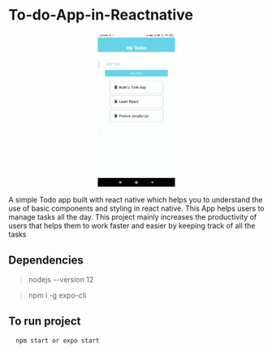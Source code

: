 # To-do-App-in-Reactnative

<p align="center">
  <img src=Todoapp.gif width="30%" height="30%" />
</p>

A simple Todo app built with react native which helps you to understand the use of basic components and styling in react native. This App helps users to manage  tasks all the day. This project mainly increases the productivity of users that helps them to work faster and easier by keeping track of all the tasks

## Dependencies

>nodejs --version 12

>npm i -g expo-cli

## To run project

```bash
  npm start or expo start
```
